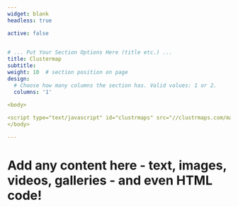 ```yaml
---
widget: blank
headless: true

active: false

  
# ... Put Your Section Options Here (title etc.) ...
title: Clustermap
subtitle:
weight: 10  # section position on page
design:
  # Choose how many columns the section has. Valid values: 1 or 2.
  columns: '1'

<body>
  
<script type="text/javascript" id="clustrmaps" src="//clustrmaps.com/map_v2.js?d=im6qhA8eSkRhdZmj9ActkC4ebl7dDLRKyZK-3r3HT50&cl=ffffff&w=a"></script>
</body>

---
```




# Add any content here - text, images, videos, galleries - and even HTML code!
